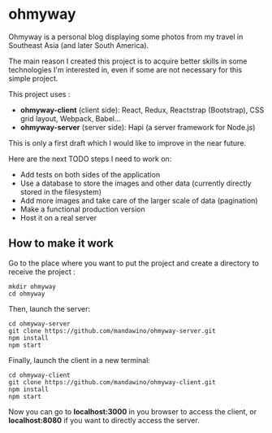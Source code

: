 # ohmyway

Ohmyway is a personal blog displaying some photos from my travel in Southeast Asia (and later South America).

The main reason I created this project is to acquire better skills in some technologies I'm interested in,
even if some are not necessary for this simple project.

This project uses :
- **ohmyway-client** (client side): React, Redux, Reactstrap (Bootstrap), CSS grid layout, Webpack, Babel...
- **ohmyway-server** (server side): Hapi (a server framework for Node.js)

This is only a first draft which I would like to improve in the near future.

Here are the next TODO steps I need to work on:
- Add tests on both sides of the application
- Use a database to store the images and other data (currently directly stored in the filesystem)
- Add more images and take care of the larger scale of data (pagination)
- Make a functional production version
- Host it on a real server


## How to make it work
Go to the place where you want to put the project and create a directory to receive the project :
```
mkdir ohmyway
cd ohmyway
```

Then, launch the server:
```
cd ohmyway-server
git clone https://github.com/mandawino/ohmyway-server.git
npm install
npm start
```

Finally, launch the client in a new terminal:
```
cd ohmyway-client
git clone https://github.com/mandawino/ohmyway-client.git
npm install
npm start
```

Now you can go to **localhost:3000** in you browser to access the client,
or **localhost:8080** if you want to directly access the server.
